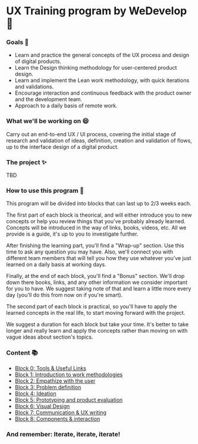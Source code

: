 # UX Training program by WeDevelop :rocket:

### Goals :checkered_flag:

- Learn and practice the general concepts of the UX process and design of digital products.
- Learn the Design thinking methodology for user-centered product design.
- Learn and implement the Lean work methodology, with quick iterations and validations.
- Encourage interaction and continuous feedback with the product owner and the development team.
- Approach to a daily basis of remote work.

### What we'll be working on :smile:

Carry out an end-to-end UX / UI process, covering the initial stage of research and validation of ideas, definition, creation and validation of flows, up to the interface design of a digital product.

### The project :sparkles:

TBD

### How to use this program :mega:

This program will be divided into blocks that can last up to 2/3 weeks each.

The first part of each block is theorical, and will either introduce you to new concepts or help you review things that you've probably already learned. Concepts will be introduced in the way of links, books, videos, etc. All we provide is a guide, it's up to you to investigate further.

After finishing the learning part, you'll find a "Wrap-up" section. Use this time to ask any question you may have. Also, we'll connect you with different team members that will tell you how they use whatever you've just learned on a daily basis at working days.

Finally, at the end of each block, you'll find a "Bonus" section. We'll drop down there books, links, and any other information we consider important for you to have. We suggest taking note of that and learn a little more every day (you'll do this from now on if you're smart).

The second part of each block is practical, so you'll have to apply the learned concepts in the real life, to start moving forward with the project.

We suggest a duration for each block but take your time. It's better to take longer and really learn and apply the concepts rather than moving on with vague ideas about section's topics.

### Content :books:

- [Block 0: Tools & Useful Links](/content/block-0/useful-links.md)
- [Block 1: Introduction to work methodologies](/content/block-1/introduction-to-work-methodologies.md)
- [Block 2: Empathize with the user](/content/block-2/empathize-with-the-user.md)
- [Block 3: Problem definition](/content/block-3/problem-definition.md)
- [Block 4: Ideation](/content/block-4/ideation.md)
- [Block 5: Prototyping and product evaluation](/content/block-5/prototyping-and-product-evaluation.md)
- [Block 6: Visual Design](/content/block-6/visual-design.md)
- [Block 7: Communication & UX writing](/content/block-7/communication-ux-writing.md)
- [Block 8: Components & interaction](/content/block-8/components-interaction.md)

### And remember: Iterate, iterate, iterate!
